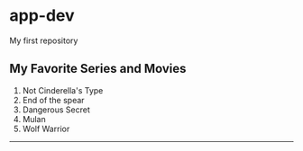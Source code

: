 # app-dev
My first repository
## **My Favorite Series and Movies**
1. Not Cinderella's Type
2. End of the spear
3. Dangerous Secret
4. Mulan
5. Wolf Warrior
---
